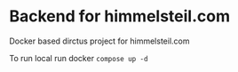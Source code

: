 # Backend for himmelsteil.com

Docker based dirctus project for himmelsteil.com

To run local run docker `compose up -d`  

